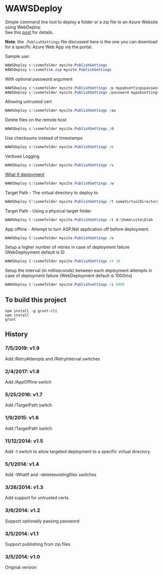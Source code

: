 WAWSDeploy
==========

Simple command line tool to deploy a folder or a zip file to an Azure Website using WebDeploy.  
See this [post](http://blog.davidebbo.com/2014/03/WAWSDeploy.html) for details.

**Note**: the `.PublishSettings` file discussed here is the one you can download for a specific  Azure Web App via the portal.

Sample use:
```PowerShell
WAWSDeploy c:\somefolder mysite.PublishSettings
WAWSDeploy c:\somefile.zip mysite.PublishSettings
```

With optional password argument
```PowerShell
WAWSDeploy c:\somefolder mysite.PublishSettings /p mypubsettingspassword
WAWSDeploy c:\somefolder mysite.PublishSettings /password mypubsettingspassword
```

Allowing untrusted cert
```PowerShell
WAWSDeploy c:\somefolder mysite.PublishSettings /au
```

Delete files on the remote host
```PowerShell
WAWSDeploy c:\somefolder mysite.PublishSettings /d
```

Use checksums instead of timestamps
```PowerShell
WAWSDeploy c:\somefolder mysite.PublishSettings /c
```

Verbose Logging
```PowerShell
WAWSDeploy c:\somefolder mysite.PublishSettings /v
```

[What If deployment](http://www.asp.net/web-forms/tutorials/deployment/advanced-enterprise-web-deployment/performing-a-what-if-deployment)
```PowerShell
WAWSDeploy c:\somefolder mysite.PublishSettings /w
```

Target Path - The virtual directory to deploy to
```PowerShell
WAWSDeploy C:\somefolder mysite.PublishSettings /t someVirtualDirectoryName
```

Target Path - Using a physical target folder
```PowerShell
WAWSDeploy C:\somefolder mysite.PublishSettings /t d:\home\site\blah
```

App offline - Attempt to turn ASP.Net application off before deployment.
```PowerShell
WAWSDeploy C:\somefolder mysite.PublishSettings /o
```

Setup a higher number of retries in case of deployment failure (WebDeployment default is 5)
```PowerShell
WAWSDeploy C:\somefolder mysite.PublishSettings /r 10
```

Setup the interval (in milliseconds) between each deployment attempts in case of deployment failure (WebDeployment default is 1000ms)
```PowerShell
WAWSDeploy C:\somefolder mysite.Publishsettings /i 6000
```


## To build this project

    npm install -g grunt-cli
    npm install
    grunt

## History

### 7/5/2019: v1.9

Add /RetryAttempts and /RetryInterval switches

### 2/4/2017: v1.8

Add /AppOffline switch

### 5/25/2016: v1.7

Add /TargetPath switch

### 1/9/2015: v1.6

Add /TargetPath switch

### 11/12/2014: v1.5

Add -t switch to allow targeted deployment to a specific virtual directory.

### 5/1/2014: v1.4

Add -WhatIf and -deleteexistingfiles switches

### 3/26/2014: v1.3

Add support for untrusted certs.

### 3/6/2014: v1.2

Support optionally passing password

### 3/5/2014: v1.1

Support publishing from zip files

### 3/5/2014: v1.0

Original version
